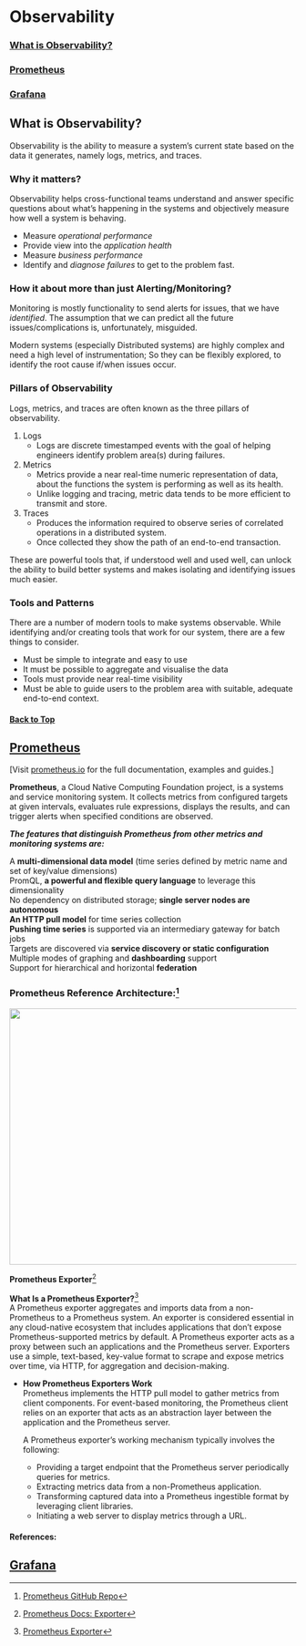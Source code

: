 # Observability
### [What is Observability?](https://github.com/shpweb/Obervability#what-is-observability-1)
### [Prometheus](https://github.com/shpweb/Obervability#prometheus-1)
### [Grafana](https://github.com/shpweb/Obervability#grafana-1)

## What is Observability?
Observability is the ability to measure a system’s current state based on the data it generates, namely logs, metrics, and traces.


###  Why it matters?

Observability helps cross-functional teams understand and answer specific questions about what’s happening in the systems and objectively measure how well a system is behaving. 

-   Measure  *operational performance*
-   Provide view into the *application health*
-   Measure *business performance*
-   Identify and *diagnose failures* to get to the problem fast.

### How it about more than just Alerting/Monitoring?

Monitoring is mostly functionality to send alerts for issues, that we have *identified*. The assumption that we can predict all the future issues/complications is, unfortunately, misguided.

Modern systems (especially Distributed systems) are highly complex and need a high level of instrumentation; So they can be flexibly explored, to identify the root cause if/when issues occur.

### Pillars of Observability

Logs, metrics, and traces are often known as the three pillars of observability. 

1. Logs
	- Logs are discrete timestamped events with the goal of helping engineers identify problem area(s) during failures.
2. Metrics
	- Metrics provide a near real-time numeric representation of data, about the functions the system is performing as well as its health. 
	- Unlike logging and tracing, metric data tends to be more efficient to transmit and store.
3. Traces
	- Produces the information required to observe series of correlated operations in a distributed system. 
	- Once collected they show the path of an end-to-end transaction.

These are powerful tools that, if understood well and used well, can unlock the ability to build better systems and makes isolating and identifying issues much easier.

### Tools and Patterns

There are a number of modern tools to make systems observable. While identifying and/or creating tools that work for our system, there are a few things to consider.

-   Must be simple to integrate and easy to use
-   It must be possible to aggregate and visualise the data
-   Tools must provide near real-time visibility
-   Must be able to guide users to the problem area with suitable, adequate end-to-end context.

#### [Back to Top](https://github.com/shpweb/Obervability#observability-1)

## [Prometheus](prometheus/README.md)  
[Visit [prometheus.io](https://prometheus.io/) for the full documentation, examples and guides.]

**Prometheus**, a Cloud Native Computing Foundation project, is a systems and service monitoring system. It collects metrics from configured targets at given intervals, evaluates rule expressions, displays the results, and can trigger alerts when specified conditions are observed.

***The features that distinguish Prometheus from other metrics and monitoring systems are:***

A **multi-dimensional data model** (time series defined by metric name and set of key/value dimensions)  
PromQL, **a powerful and flexible query language** to leverage this dimensionality  
No dependency on distributed storage; **single server nodes are autonomous**  
**An HTTP pull model** for time series collection  
**Pushing time series** is supported via an intermediary gateway for batch jobs  
Targets are discovered via **service discovery or static configuration**  
Multiple modes of graphing and **dashboarding** support  
Support for hierarchical and horizontal **federation**  

### Prometheus Reference Architecture:[^3] 
<img src="https://user-images.githubusercontent.com/92606493/178771795-264ccfcc-904b-44c2-90b8-f7d2d7c8d4c3.png" Width="750" Height="450">

**Prometheus Exporter**[^1]

****What Is a Prometheus Exporter?****[^2]  
A Prometheus exporter aggregates and imports data from a non-Prometheus to a Prometheus system. An exporter is considered essential in any cloud-native ecosystem that includes applications that don’t expose Prometheus-supported metrics by default. A Prometheus exporter acts as a proxy between such an applications and the Prometheus server. Exporters use a simple, text-based, key-value format to scrape and expose metrics over time, via HTTP, for aggregation and decision-making.

- ****How Prometheus Exporters Work****  
  Prometheus implements the HTTP pull model to gather metrics from client components. For event-based monitoring, the Prometheus client relies on an exporter that acts as an abstraction layer between the application and the Prometheus server.

  A Prometheus exporter’s working mechanism typically involves the following:
  - Providing a target endpoint that the Prometheus server periodically queries for metrics.
  - Extracting metrics data from a non-Prometheus application.
  - Transforming captured data into a Prometheus ingestible format by leveraging client libraries.
  - Initiating a web server to display metrics through a URL.

#### References:
[^1]:[Prometheus Docs: Exporter](https://prometheus.io/docs/instrumenting/exporters/)  
[^2]:[Prometheus Exporter](https://www.containiq.com/post/prometheus-exporters)
[^3]:[Prometheus GitHub Repo](https://github.com/prometheus) 

## [Grafana](grafana/README.md)

